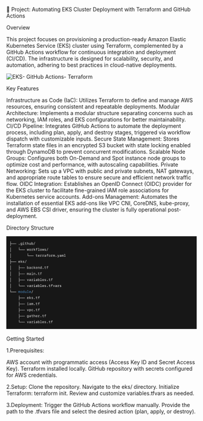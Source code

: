 
🚀 Project: Automating EKS Cluster Deployment with Terraform and GitHub Actions

Overview

This project focuses on provisioning a production-ready Amazon Elastic Kubernetes Service (EKS) cluster using Terraform, complemented by a GitHub Actions workflow for continuous integration and deployment (CI/CD). The infrastructure is designed for scalability, security, and automation, adhering to best practices in cloud-native deployments.

![EKS- GitHub Actions- Terraform](assets/Presentation1.gif)

Key Features

Infrastructure as Code (IaC): Utilizes Terraform to define and manage AWS resources, ensuring consistent and repeatable deployments.
Modular Architecture: Implements a modular structure separating concerns such as networking, IAM roles, and EKS configurations for better maintainability.
CI/CD Pipeline: Integrates GitHub Actions to automate the deployment process, including plan, apply, and destroy stages, triggered via workflow dispatch with customizable inputs.
Secure State Management: Stores Terraform state files in an encrypted S3 bucket with state locking enabled through DynamoDB to prevent concurrent modifications.
Scalable Node Groups: Configures both On-Demand and Spot instance node groups to optimize cost and performance, with autoscaling capabilities.
Private Networking: Sets up a VPC with public and private subnets, NAT gateways, and appropriate route tables to ensure secure and efficient network traffic flow.
OIDC Integration: Establishes an OpenID Connect (OIDC) provider for the EKS cluster to facilitate fine-grained IAM role associations for Kubernetes service accounts.
Add-ons Management: Automates the installation of essential EKS add-ons like VPC CNI, CoreDNS, kube-proxy, and AWS EBS CSI driver, ensuring the cluster is fully operational post-deployment.

Directory Structure

![alt text](image.png)

Getting Started

1.Prerequisites:

AWS account with programmatic access (Access Key ID and Secret Access Key).
Terraform installed locally.
GitHub repository with secrets configured for AWS credentials.

2.Setup:
Clone the repository.
Navigate to the eks/ directory.
Initialize Terraform: terraform init.
Review and customize variables.tfvars as needed.

3.Deployment:
Trigger the GitHub Actions workflow manually.
Provide the path to the .tfvars file and select the desired action (plan, apply, or destroy).



